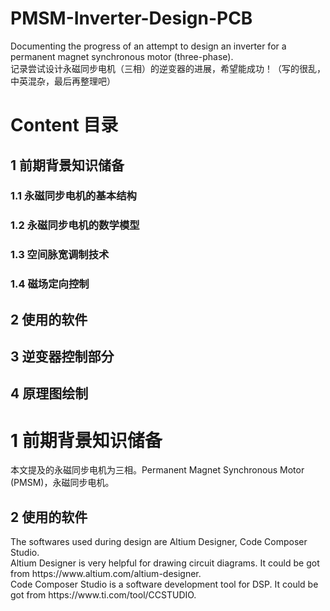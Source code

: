 # PMSM-Inverter-Design-PCB 
<p>Documenting the progress of an attempt to design an inverter for a permanent magnet synchronous motor (three-phase).<br>
记录尝试设计永磁同步电机（三相）的逆变器的进展，希望能成功！（写的很乱，中英混杂，最后再整理吧）</p>

# Content 目录
## 1 前期背景知识储备
### 1.1 永磁同步电机的基本结构
### 1.2 永磁同步电机的数学模型
### 1.3 空间脉宽调制技术
### 1.4 磁场定向控制
## 2 使用的软件
## 3 逆变器控制部分
## 4 原理图绘制

# 1 前期背景知识储备
<p>本文提及的永磁同步电机为三相。Permanent Magnet Synchronous Motor (PMSM)，永磁同步电机。<br>


## 2 使用的软件
<p>The softwares used during design are Altium Designer, Code Composer Studio.<br>
Altium Designer is very helpful for drawing circuit diagrams. It could be got from https://www.altium.com/altium-designer.<br>
Code Composer Studio is a software development tool for DSP. It could be got from https://www.ti.com/tool/CCSTUDIO.</p>
